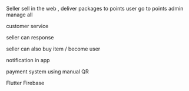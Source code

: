 Seller sell in the web , deliver packages to points 
user go to points
admin manage all



customer service


seller can response


seller can also buy item / become user


notification in app



payment system using manual QR

Flutter Firebase